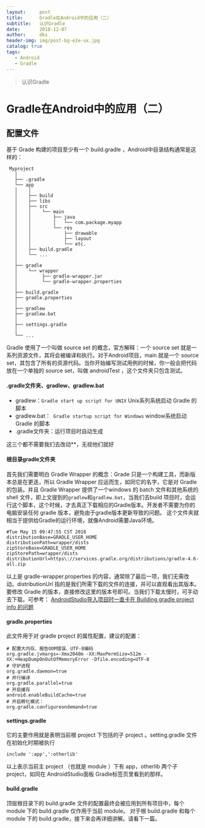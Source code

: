 ```yaml
---
layout:     post
title:      Gradle在Android中的应用（二）
subtitle:   认识Gradle
date:       2018-12-07
author:     dks
header-img: img/post-bg-e2e-ux.jpg
catalog: true
tags:
   - Android
   - Gradle
---
```


>认识Gradle

# Gradle在Android中的应用（二）



## 配置文件
基于 Grade 构建的项目至少有一个 build.gradle ，Android中目录结构通常是这样的：
```
 Myproject
   │
   ├── .gradle
   └── app
   │    │
   │    ├── build
   │    ├── libs
   │    ├── src
   │    │    └── main
   │    │        ├── java
   │    │        │   └── com.package.myapp
   │    │        └── res
   │    │            ├── drawable
   │    │            ├── layout
   │    │            └── etc.
   │    ├── build.gradle
   │	└── ...
   │
   ├── gradle
   │    └── wrapper
   │         ├── gradle-wrapper.jar
   │    	 └── gradle-wrapper.properties
   │    
   ├── build.gradle
   ├── gradle.properties
   │
   ├── gradlew
   ├── gradlew.bat
   │
   ├── settings.gradle
   │
   └── ...
```
Gradle 使用了一个叫做 source set 的概念，官方解释：一个 source set 就是一系列资源文件，其将会被编译和执行。对于Android项目，main 就是一个 source set，其包含了所有的资源代码。当你开始编写测试用例的时候，你一般会把代码放在一个单独的 source set，叫做 androidTest ，这个文件夹只包含测试。

#### .gradle文件夹、gradlew、gradlew.bat
- gradlew：`Gradle start up script for UNIX` Unix系列系统启动 Gradle 的脚本
- gradlew.bat：` Gradle startup script for Windows` window系统启动 Gradle 的脚本
- .gradle文件夹：运行项目时自动生成

这三个都不需要我们去改动**，无视他们就好

#### 根目录gradle文件夹
首先我们需要明白 Gradle Wrapper 的概念：Grade 只是一个构建工具，而新版本总是在更迭，所以 Gradle Wrapper 应运而生，如同它的名字，它是对 Gradle 的包装。并且 Gradle Wrapper 提供了一个windows 的 batch 文件和其他系统的 shell 文件，即上文提到的```gradlew```和```gradlew.bat```，当我们去build 项目时，会运行这个脚本，这个时候，才去真正下载相应的Gradle版本。开发者不需要为你的电脑安装任何 gradle 版本，避免由于gradle版本更新导致的问题。
这个文件夹就相当于提供给Gradle的运行环境，就像Android需要Java环境。
```
#Tue May 15 09:47:55 CST 2018
distributionBase=GRADLE_USER_HOME
distributionPath=wrapper/dists
zipStoreBase=GRADLE_USER_HOME
zipStorePath=wrapper/dists
distributionUrl=https\://services.gradle.org/distributions/gradle-4.6-all.zip
```
以上是 gradle-wrapper.properties 的内容，通常除了最后一项，我们无需改动。distributionUrl 指的是我们所需下载的文件的连接，并可以直观看出其版本。要修改 Gradle 的版本，直接修改这里的版本号即可。当我们下载太慢时，可手动去下载。可参考： [AndroidStudio导入项目时一直卡在 Building gradle project info 的问题](http://dkaishu.com/2018/11/27/AndroidStudio%E5%AF%BC%E5%85%A5%E9%A1%B9%E7%9B%AE%E6%97%B6%E4%B8%80%E7%9B%B4%E5%8D%A1%E5%9C%A8-Building-gradle-project-info-%E7%9A%84%E9%97%AE%E9%A2%98/)

#### gradle.properties
此文件用于对 gradle project 的属性配置，建议的配置：
```
# 配置大内存、报告OOM错误、UTF-8编码
org.gradle.jvmargs=-Xmx2048m -XX:MaxPermSize=512m -XX:+HeapDumpOnOutOfMemoryError -Dfile.encoding=UTF-8
# 守护进程
org.gradle.daemon=true
# 并行编译
org.gradle.parallel=true
# 开启缓存
android.enableBuildCache=true
# 开启孵化模式：
org.gradle.configureondemand=true
```

#### settings.gradle
它的主要作用就是表明当前根 project 下包括的子 project 。setting.gradle 文件在初始化时期被执行

```
include ':app',':otherlib'
```
以上表示当前主 project （也就是 module ）下有 app，otherlib 两个子 project，如同在 AndroidStudio面板 Gradle标签页里看到的那样。

#### build.gradle
顶层根目录下的 build.gradle 文件的配置最终会被应用到所有项目中，每个 module 下的 build.gradle 仅作用于当前  module。
对于根 build.gradle 和每个 module 下的 build.gradle，接下来会再详细讲解。请看下一篇。